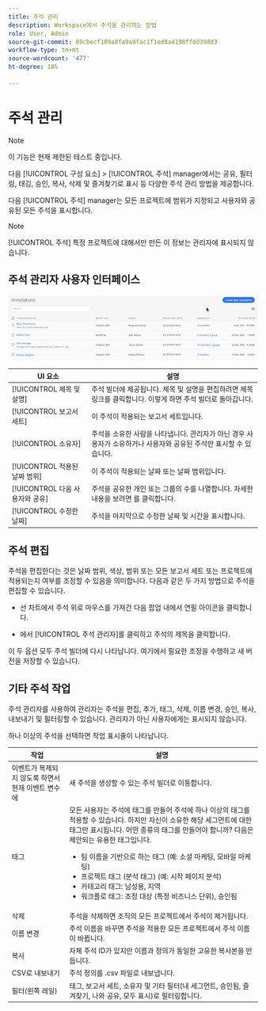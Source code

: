 ```yaml
---
title: 주석 관리
description: Workspace에서 주석을 관리하는 방법
role: User, Admin
source-git-commit: 89cbecf109a8fa9a9fac1f1ed8ad198ffdd398d3
workflow-type: tm+mt
source-wordcount: '477'
ht-degree: 18%

---
```



# 주석 관리

>[!NOTE]
>
>이 기능은 현재 제한된 테스트 중입니다.

다음 [!UICONTROL 구성 요소] > [!UICONTROL 주석] manager에서는 공유, 필터링, 태깅, 승인, 복사, 삭제 및 즐겨찾기로 표시 등 다양한 주석 관리 방법을 제공합니다.

다음 [!UICONTROL 주석] manager는 모든 프로젝트에 범위가 지정되고 사용자와 공유된 모든 주석을 표시합니다.

>[!NOTE]
>
>[!UICONTROL 주석] 특정 프로젝트에 대해서만 만든 이 정보는 관리자에 표시되지 않습니다.

## 주석 관리자 사용자 인터페이스

![](assets/annotation-mgr.png)

| UI 요소 | 설명 |
| --- | --- | 
| [!UICONTROL 제목 및 설명] | 주석 빌더에 제공됩니다. 제목 및 설명을 편집하려면 제목 링크를 클릭합니다. 이렇게 하면 주석 빌더로 돌아갑니다. |
| [!UICONTROL 보고서 세트] | 이 주석이 적용되는 보고서 세트입니다. |
| [!UICONTROL 소유자] | 주석을 소유한 사람을 나타냅니다. 관리자가 아닌 경우 사용자가 소유하거나 사용자와 공유된 주석만 표시할 수 있습니다. |
| [!UICONTROL 적용된 날짜 범위] | 이 주석이 적용되는 날짜 또는 날짜 범위입니다. |
| [!UICONTROL 다음 사용자와 공유] | 주석을 공유한 개인 또는 그룹의 수를 나열합니다. 자세한 내용을 보려면 를 클릭합니다. |
| [!UICONTROL 수정한 날짜] | 주석을 마지막으로 수정한 날짜 및 시간을 표시합니다. |

## 주석 편집

주석을 편집한다는 것은 날짜 범위, 색상, 범위 또는 모든 보고서 세트 또는 프로젝트에 적용되는지 여부를 조정할 수 있음을 의미합니다. 다음과 같은 두 가지 방법으로 주석을 편집할 수 있습니다.

* 선 차트에서 주석 위로 마우스를 가져간 다음 팝업 내에서 연필 아이콘을 클릭합니다.

* 에서 [!UICONTROL 주석 관리자]를 클릭하고 주석의 제목을 클릭합니다.

이 두 옵션 모두 주석 빌더에 다시 나타납니다. 여기에서 필요한 조정을 수행하고 새 버전을 저장할 수 있습니다.

## 기타 주석 작업

주석 관리자를 사용하여 관리자는 주석을 편집, 추가, 태그, 삭제, 이름 변경, 승인, 복사, 내보내기 및 필터링할 수 있습니다. 관리자가 아닌 사용자에게는 표시되지 않습니다.

하나 이상의 주석을 선택하면 작업 표시줄이 나타납니다.

| 작업 | 설명 |
| --- | --- |
| 이벤트가 복제되지 않도록 하면서 현재 이벤트 변수에 | 새 주석을 생성할 수 있는 주석 빌더로 이동합니다. |
| 태그 | 모든 사용자는 주석에 태그를 만들어 주석에 하나 이상의 태그를 적용할 수 있습니다. 하지만 자신이 소유한 해당 세그먼트에 대한 태그만 표시됩니다. 어떤 종류의 태그를 만들어야 합니까? 다음은 제안되는 유용한 태그입니다.<ul><li>팀 이름을 기반으로 하는 태그 (예: 소셜 마케팅, 모바일 마케팅)</li><li>프로젝트 태그 (분석 태그) (예: 시작 페이지 분석)</li><li>카테고리 태그: 남성용, 지역</li><li>워크플로 태그: 조정 대상 (특정 비즈니스 단위), 승인됨</li></ul> |
| 삭제 | 주석을 삭제하면 조직의 모든 프로젝트에서 주석이 제거됩니다. |
| 이름 변경 | 주석 이름을 바꾸면 주석을 적용한 모든 프로젝트에서 주석 이름이 바뀝니다. |
| 복사 | 자체 주석 ID가 있지만 이름과 정의가 동일한 고유한 복사본을 만듭니다. |
| CSV로 내보내기 | 주석 정의를 .csv 파일로 내보냅니다. |
| 필터(왼쪽 레일) | 태그, 보고서 세트, 소유자 및 기타 필터(내 세그먼트, 승인됨, 즐겨찾기, 나와 공유, 모두 표시)로 필터링합니다. |
